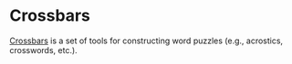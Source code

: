 # Crossbars

[Crossbars](https://github.com/mgree/crossbars) is a set of tools for
constructing word puzzles (e.g., acrostics, crosswords, etc.).
